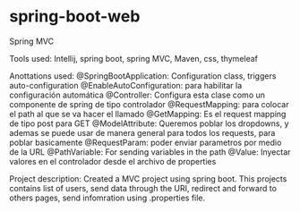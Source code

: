 # spring-boot-web
Spring MVC

Tools used: Intellij, spring boot, spring MVC, Maven, css, thymeleaf

Anottations used:
@SpringBootApplication: Configuration class, triggers auto-configuration
@EnableAutoConfiguration: para habilitar la configuración automática
@Controller: Configura esta clase como un componente de spring de tipo controlador
 @RequestMapping: para colocar el path al que se va hacer el llamado
@GetMapping: Es el request mapping de tipo post para GET
@ModelAttribute: Queremos poblar los dropdowns, y ademas se puede usar de manera general para todos los requests, para poblar basicamente
@RequestParam: poder enviar parametros por medio de la URL
@PathVariable: For sending variables in the path
@Value: Inyectar valores en el controlador desde el archivo de properties

Project description:
Created a MVC project using spring boot. This projects contains list of users, send data through the URI, redirect and forward to others pages, send infomration using .properties file.

